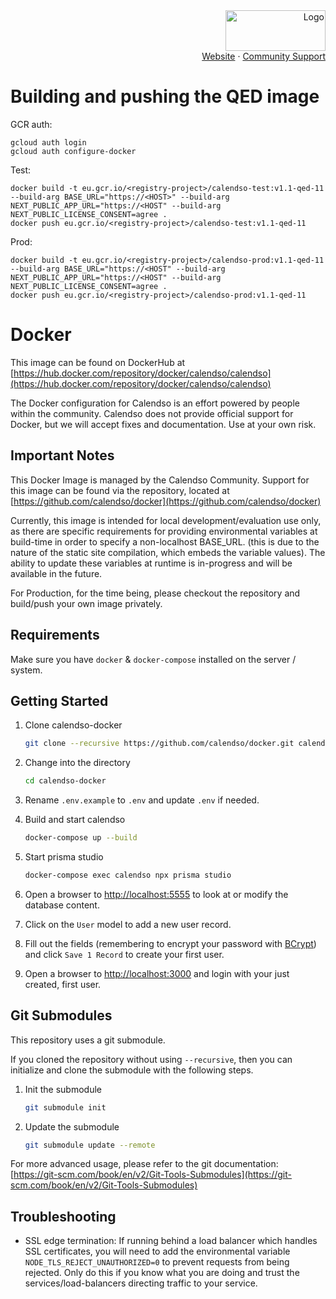 <!-- PROJECT LOGO -->
<div align="right">
  <a href="https://github.com/calendso/calendso">
    <img src="https://cal.com/logo.svg" alt="Logo" width="160" height="65">
  </a><br/>
  <a href="https://cal.com">Website</a>
  ·
  <a href="https://github.com/calendso/calendso-docker/issues">Community Support</a>
</div>

# Building and pushing the QED image

GCR auth:
```
gcloud auth login
gcloud auth configure-docker
```

Test:
```
docker build -t eu.gcr.io/<registry-project>/calendso-test:v1.1-qed-11 --build-arg BASE_URL="https://<HOST>" --build-arg NEXT_PUBLIC_APP_URL="https://<HOST" --build-arg NEXT_PUBLIC_LICENSE_CONSENT=agree .
docker push eu.gcr.io/<registry-project>/calendso-test:v1.1-qed-11
```

Prod:
```
docker build -t eu.gcr.io/<registry-project>/calendso-prod:v1.1-qed-11 --build-arg BASE_URL="https://<HOST" --build-arg NEXT_PUBLIC_APP_URL="https://<HOST" --build-arg NEXT_PUBLIC_LICENSE_CONSENT=agree .
docker push eu.gcr.io/<registry-project>/calendso-prod:v1.1-qed-11
```

# Docker

This image can be found on DockerHub at [https://hub.docker.com/repository/docker/calendso/calendso](https://hub.docker.com/repository/docker/calendso/calendso)

The Docker configuration for Calendso is an effort powered by people within the community. Calendso does not provide official support for Docker, but we will accept fixes and documentation. Use at your own risk.

## Important Notes

This Docker Image is managed by the Calendso Community. Support for this image can be found via the repository, located at [https://github.com/calendso/docker](https://github.com/calendso/docker)

Currently, this image is intended for local development/evaluation use only, as there are specific requirements for providing environmental variables at build-time in order to specify a non-localhost BASE_URL. (this is due to the nature of the static site compilation, which embeds the variable values). The ability to update these variables at runtime is in-progress and will be available in the future.

For Production, for the time being, please checkout the repository and build/push your own image privately.

## Requirements

Make sure you have `docker` & `docker-compose` installed on the server / system.

## Getting Started

1. Clone calendso-docker

    ```bash
    git clone --recursive https://github.com/calendso/docker.git calendso-docker
    ```

2. Change into the directory

    ```bash
    cd calendso-docker
    ```

3. Rename `.env.example` to `.env` and update `.env` if needed.

4. Build and start calendso

    ```bash
    docker-compose up --build
    ```

5. Start prisma studio

    ```bash
    docker-compose exec calendso npx prisma studio
    ```

6. Open a browser to [http://localhost:5555](http://localhost:5555) to look at or modify the database content.

7. Click on the `User` model to add a new user record.

8. Fill out the fields (remembering to encrypt your password with [BCrypt](https://bcrypt-generator.com/)) and click `Save 1 Record` to create your first user.

9. Open a browser to [http://localhost:3000](http://localhost:3000) and login with your just created, first user.

## Git Submodules

This repository uses a git submodule.

If you cloned the repository without using `--recursive`, then you can initialize and clone the submodule with the following steps.

1. Init the submodule

    ```bash
    git submodule init
    ```

2. Update the submodule

    ```bash
    git submodule update --remote
    ```

For more advanced usage, please refer to the git documentation: [https://git-scm.com/book/en/v2/Git-Tools-Submodules](https://git-scm.com/book/en/v2/Git-Tools-Submodules)

## Troubleshooting

* SSL edge termination: If running behind a load balancer which handles SSL certificates, you will need to add the environmental variable `NODE_TLS_REJECT_UNAUTHORIZED=0` to prevent requests from being rejected. Only do this if you know what you are doing and trust the services/load-balancers directing traffic to your service.
